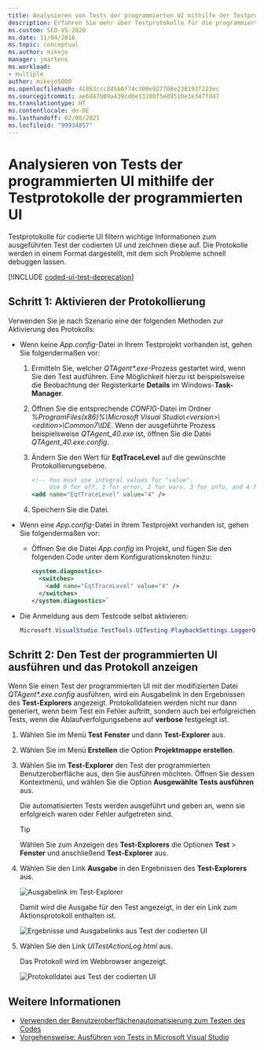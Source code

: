 ```yaml
---
title: Analysieren von Tests der programmierten UI mithilfe der Testprotokolle der programmierten UI
description: Erfahren Sie mehr über Testprotokolle für die programmierte UI, die wichtige Informationen zu Testausführungen der programmierten UI filtern und aufzeichnen.
ms.custom: SEO-VS-2020
ms.date: 11/04/2016
ms.topic: conceptual
ms.author: mikejo
manager: jmartens
ms.workload:
- multiple
author: mikejo5000
ms.openlocfilehash: 41863ccc845b0f74c300e927708e238193f223ec
ms.sourcegitcommit: ae6d47b09a439cd0e13180f5e89510e3e347fd47
ms.translationtype: HT
ms.contentlocale: de-DE
ms.lasthandoff: 02/08/2021
ms.locfileid: "99934857"
---
```

# <a name="analyzing-coded-ui-tests-using-coded-ui-test-logs"></a>Analysieren von Tests der programmierten UI mithilfe der Testprotokolle der programmierten UI

Testprotokolle für codierte UI filtern wichtige Informationen zum ausgeführten Test der codierten UI und zeichnen diese auf. Die Protokolle werden in einem Format dargestellt, mit dem sich Probleme schnell debuggen lassen.

[!INCLUDE [coded-ui-test-deprecation](includes/coded-ui-test-deprecation.md)]

## <a name="step-1-enable-logging"></a>Schritt 1: Aktivieren der Protokollierung

Verwenden Sie je nach Szenario eine der folgenden Methoden zur Aktivierung des Protokolls:

- Wenn keine *App.config*-Datei in Ihrem Testprojekt vorhanden ist, gehen Sie folgendermaßen vor:

   1. Ermitteln Sie, welcher *QTAgent\*.exe*-Prozess gestartet wird, wenn Sie den Test ausführen. Eine Möglichkeit hierzu ist beispielsweise die Beobachtung der Registerkarte **Details** im Windows-**Task-Manager**.

   2. Öffnen Sie die entsprechende *CONFIG*-Datei im Ordner *%ProgramFiles(x86)%\Microsoft Visual Studio\\\<version>\\\<edition>\Common7\IDE*. Wenn der ausgeführte Prozess beispielsweise *QTAgent_40.exe* ist, öffnen Sie die Datei *QTAgent_40.exe.config*.

   2. Ändern Sie den Wert für **EqtTraceLevel** auf die gewünschte Protokollierungsebene.

      ```xml
      <!-- You must use integral values for "value".
           Use 0 for off, 1 for error, 2 for warn, 3 for info, and 4 for verbose. -->
      <add name="EqtTraceLevel" value="4" />
      ```

   3. Speichern Sie die Datei.

- Wenn eine *App.config*-Datei in Ihrem Testprojekt vorhanden ist, gehen Sie folgendermaßen vor:

  - Öffnen Sie die Datei *App.config* im Projekt, und fügen Sie den folgenden Code unter dem Konfigurationsknoten hinzu:

    ```xml
    <system.diagnostics>
      <switches>
        <add name="EqtTraceLevel" value="4" />
      </switches>
    </system.diagnostics>`
    ```

- Die Anmeldung aus dem Testcode selbst aktivieren:

   ```csharp
   Microsoft.VisualStudio.TestTools.UITesting.PlaybackSettings.LoggerOverrideState = HtmlLoggerState.AllActionSnapshot;
   ```

## <a name="step-2-run-your-coded-ui-test-and-view-the-log"></a>Schritt 2: Den Test der programmierten UI ausführen und das Protokoll anzeigen

Wenn Sie einen Test der programmierten UI mit der modifizierten Datei *QTAgent\*.exe.config* ausführen, wird ein Ausgabelink in den Ergebnissen des **Test-Explorers** angezeigt. Protokolldateien werden nicht nur dann generiert, wenn beim Test ein Fehler auftritt, sondern auch bei erfolgreichen Tests, wenn die Ablaufverfolgungsebene auf **verbose** festgelegt ist.

1. Wählen Sie im Menü **Test** **Fenster** und dann **Test-Explorer** aus.

2. Wählen Sie im Menü **Erstellen** die Option **Projektmappe erstellen**.

3. Wählen Sie im **Test-Explorer** den Test der programmierten Benutzeroberfläche aus, den Sie ausführen möchten. Öffnen Sie dessen Kontextmenü, und wählen Sie die Option **Ausgewählte Tests ausführen** aus.

     Die automatisierten Tests werden ausgeführt und geben an, wenn sie erfolgreich waren oder Fehler aufgetreten sind.

    > [!TIP]
    > Wählen Sie zum Anzeigen des **Test-Explorers** die Optionen **Test** > **Fenster** und anschließend **Test-Explorer** aus.

4. Wählen Sie den Link **Ausgabe** in den Ergebnissen des **Test-Explorers** aus.

     ![Ausgabelink im Test-Explorer](../test/media/cuit_htmlactionlog1.png)

     Damit wird die Ausgabe für den Test angezeigt, in der ein Link zum Aktionsprotokoll enthalten ist.

     ![Ergebnisse und Ausgabelinks aus Test der codierten UI](../test/media/cuit_htmlactionlog2.png)

5. Wählen Sie den Link *UITestActionLog.html* aus.

     Das Protokoll wird im Webbrowser angezeigt.

     ![Protokolldatei aus Test der codierten UI](../test/media/cuit_htmlactionlog3.png)

## <a name="see-also"></a>Weitere Informationen

- [Verwenden der Benutzeroberflächenautomatisierung zum Testen des Codes](../test/use-ui-automation-to-test-your-code.md)
- [Vorgehensweise: Ausführen von Tests in Microsoft Visual Studio](/previous-versions/ms182470(v=vs.140))